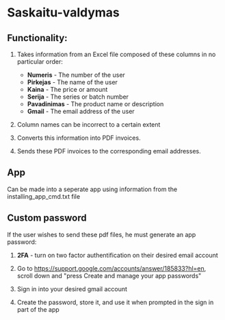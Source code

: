 # Saskaitu-valdymas

## Functionality:
1. Takes information from an Excel file composed of these columns in no particular order:
   - __Numeris__ - The number of the user
   - __Pirkejas__ - The name of the user
   - __Kaina__ - The price or amount
   - __Serija__ - The series or batch number
   - __Pavadinimas__ - The product name or description
   - __Gmail__ - The email address of the user
2. Column names can be incorrect to a certain extent

3. Converts this information into PDF invoices.

4. Sends these PDF invoices to the corresponding email addresses.

## App
Can be made into a seperate app using information from the installing_app_cmd.txt file

## Custom password
If the user wishes to send these pdf files, he must generate an app password:

1. __2FA__ - turn on two factor authentification on their desired email account

2. Go to https://support.google.com/accounts/answer/185833?hl=en, scroll down and "press Create and manage your app passwords"

3. Sign in into your desired gmail account

4. Create the password, store it, and use it when prompted in the sign in part of the app